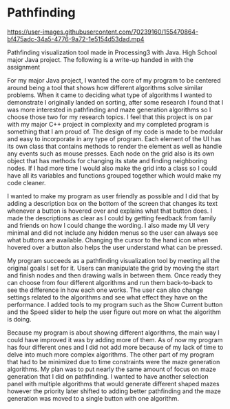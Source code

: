 # Pathfinding
https://user-images.githubusercontent.com/70239160/155470864-bf475adc-34a5-4776-9a72-1e5154d53dad.mp4

Pathfinding visualization tool made in Processing3 with Java. High School major Java project. The following is a write-up handed in with the assignment

For my major Java project, I wanted the core of my program to be centered around being a tool that shows how different algorithms solve similar problems. When it came to deciding 
what type of algorithms I wanted to demonstrate I originally landed on sorting, after some research I found that I was more interested in pathfinding and maze generation 
algorithms so I choose those two for my research topics. I feel that this project is on par with my major C++ project in complexity and my completed program is something that I 
am proud of. The design of my code is made to be modular and easy to incorporate in any type of program. Each element of the UI has its own class that contains methods to render 
the element as well as handle any events such as mouse presses. Each node on the grid also is its own object that has methods for changing its state and finding neighboring nodes.
If I had more time I would also make the grid into a class so I could have all its variables and functions grouped together which would make my code cleaner.  

I wanted to make my program as user friendly as possible and I did that by adding a description box on the bottom of the screen that changes its text whenever a button is hovered 
over and explains what that button does. I made the descriptions as clear as I could by getting feedback from family and friends on how I could change the wording. I also made my 
UI very minimal and did not include any hidden menus so the user can always see what buttons are available. Changing the cursor to the hand icon when hovered over a button also 
helps the user understand what can be pressed. 

My program succeeds as a pathfinding visualization tool by meeting all the original goals I set for it. Users can manipulate the grid by moving the start and finish nodes and 
then drawing walls in between them. Once ready they can choose from four different algorithms and run them back-to-back to see the difference in how each one works. The user can 
also change settings related to the algorithms and see what effect they have on the performance. I added tools to my program such as the Show Current button and the Speed slider 
to help the user figure out more on what the algorithm is doing.  

Because my program is about showing different algorithms, the main way I could have improved it was by adding more of them. As of now my program has four different ones and I 
did not add more because of my lack of time to delve into much more complex algorithms. The other part of my program that had to be minimized due to time constraints were the 
maze generation algorithms. My plan was to put nearly the same amount of focus on maze generation that I did on pathfinding. I wanted to have another selection panel with 
multiple algorithms that would generate different shaped mazes however the priority later shifted to adding better pathfinding and the maze generation was moved to a single 
button with one algorithm. 
